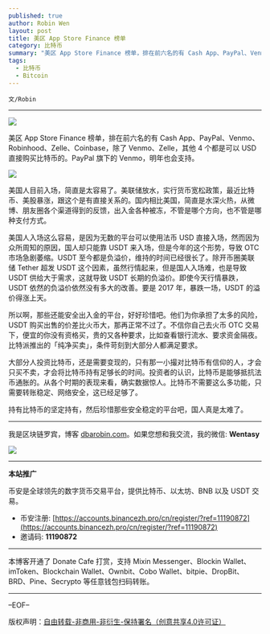 ```yaml
---
published: true
author: Robin Wen
layout: post
title: 美区 App Store Finance 榜单
category: 比特币
summary: "美区 App Store Finance 榜单，排在前六名的有 Cash App、PayPal、Venmo、Robinhood、Zelle、Coinbase，除了 Venmo、Zelle，其他 4 个都是可以 USD 直接购买比特币的。PayPal 旗下的 Venmo，明年也会支持。大部分人投资比特币，还是需要变现的，只有那一小撮对比特币有信仰的人，才会只买不卖，才会将比特币持有足够长的时间。投资者的认识，比特币是能够抵抗法币通畅的。从各个时期的表现来看，确实数据惊人。比特币不需要这么多功能，只需要转账稳定、网络安全，这已经足够了。持有比特币的坚定持有，然后珍惜那些安全稳定的平台吧，国人真是太难了。"
tags:
  - 比特币
  - Bitcoin
---
```


`文/Robin`

***

![](https://cdn.dbarobin.com/p31oh50.png)

美区 App Store Finance 榜单，排在前六名的有 Cash App、PayPal、Venmo、Robinhood、Zelle、Coinbase，除了 Venmo、Zelle，其他 4 个都是可以 USD 直接购买比特币的。PayPal 旗下的 Venmo，明年也会支持。

![](https://cdn.dbarobin.com/6hn5gek.png)

美国人目前入场，简直是太容易了。美联储放水，实行货币宽松政策，最近比特币、美股暴涨，跟这个是有直接关系的。国内相比美国，简直是水深火热，从微博、朋友圈各个渠道得到的反馈，出入金各种被冻，不管是哪个方向，也不管是哪种支付方式。

美国人入场这么容易，是因为无数的平台可以使用法币 USD 直接入场，然而因为众所周知的原因，国人却只能靠 USDT 来入场，但是今年的这个形势，导致 OTC 市场急剧萎缩。USDT 至今都是负溢价，维持的时间已经很长了。除开币圈美联储 Tether 超发 USDT 这个因素，虽然行情起来，但是国人入场难，也是导致 USDT 供给大于需求，这就导致 USDT 长期的负溢价。即使今天行情暴跌，USDT 依然的负溢价依然没有多大的改善。要是 2017 年，暴跌一场，USDT 的溢价得涨上天。

所以啊，那些还能安全出入金的平台，好好珍惜吧。他们为你承担了太多的风险，USDT 购买出售的价差比火币大，那再正常不过了。不信你自己去火币 OTC 交易下，便宜的你没有资格买，贵的又各种要求，比如查看银行流水、要求资金隔夜。比特派推出的「纯净买卖」，条件苛刻到大部分人都满足要求。

大部分人投资比特币，还是需要变现的，只有那一小撮对比特币有信仰的人，才会只买不卖，才会将比特币持有足够长的时间。投资者的认识，比特币是能够抵抗法币通胀的。从各个时期的表现来看，确实数据惊人。比特币不需要这么多功能，只需要转账稳定、网络安全，这已经足够了。

持有比特币的坚定持有，然后珍惜那些安全稳定的平台吧，国人真是太难了。

***

我是区块链罗宾，博客 [dbarobin.com](https://dbarobin.com/)。如果您想和我交流，我的微信: **Wentasy**

![](https://cdn.dbarobin.com/v4yywe2.png)

***

**本站推广**

币安是全球领先的数字货币交易平台，提供比特币、以太坊、BNB 以及 USDT 交易。

* 币安注册: [https://accounts.binancezh.pro/cn/register/?ref=11190872](https://accounts.binancezh.pro/cn/register/?ref=11190872)
* 邀请码: **11190872**

***

本博客开通了 Donate Cafe 打赏，支持 Mixin Messenger、Blockin Wallet、imToken、Blockchain Wallet、Ownbit、Cobo Wallet、bitpie、DropBit、BRD、Pine、Secrypto 等任意钱包扫码转账。

<center>
    <div class="--donate-button"
         data-button-id="f8b9df0d-af9a-460d-8258-d3f435445075"
    ></div>
</center>

***

–EOF–

版权声明：[自由转载-非商用-非衍生-保持署名（创意共享4.0许可证）](http://creativecommons.org/licenses/by-nc-nd/4.0/deed.zh)